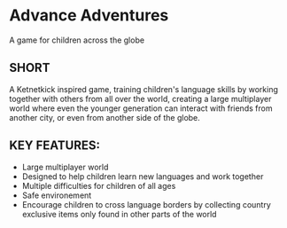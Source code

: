 Advance Adventures
==================
A game for children across the globe

SHORT
-----
A Ketnetkick inspired game, training children's language skills by working together with others from all over the world, creating a large multiplayer world where even the younger generation can interact with friends from another city, or even from another side of the globe.

KEY FEATURES:
-------------
- Large multiplayer world
- Designed to help children learn new languages and work together
- Multiple difficulties for children of all ages
- Safe environement
- Encourage children to cross language borders by collecting country exclusive items only found in other parts of the world